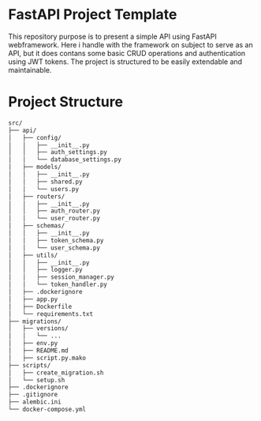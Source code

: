 # FastAPI Project Template
This repository purpose is to present a simple API using FastAPI webframework. Here i handle with the framework on subject to serve as an API, but it does contans some basic CRUD operations and authentication using JWT tokens. The project is structured to be easily extendable and maintainable.

# Project Structure
```bash
src/
├── api/
│   ├── config/
│   │   ├── __init__.py
│   │   ├── auth_settings.py
│   │   └── database_settings.py
│   ├── models/
│   │   ├── __init__.py
│   │   ├── shared.py
│   │   └── users.py
│   ├── routers/
│   │   ├── __init__.py
│   │   ├── auth_router.py
│   │   └── user_router.py
│   ├── schemas/
│   │   ├── __init__.py
│   │   ├── token_schema.py
│   │   └── user_schema.py
│   ├── utils/
│   │   ├── __init__.py
│   │   ├── logger.py
│   │   ├── session_manager.py
│   │   └── token_handler.py
│   ├── .dockerignore
│   ├── app.py
│   ├── Dockerfile
│   └── requirements.txt
├── migrations/
│   ├── versions/
│   │   └── ...
│   ├── env.py
│   ├── README.md
│   ├── script.py.mako
├── scripts/
│   ├── create_migration.sh
│   └── setup.sh
├── .dockerignore
├── .gitignore
├── alembic.ini
└── docker-compose.yml
```
